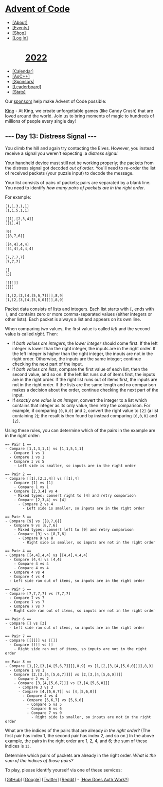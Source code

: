 # [Advent of Code](/)

-   [\[About\]](/2022/about)
-   [\[Events\]](/2022/events)
-   <a href="https://teespring.com/stores/advent-of-code"
    target="_blank">[Shop]</a>
-   [\[Log In\]](/2022/auth/login)

#           <span class="title-event-wrap"></span>[2022](/2022)<span class="title-event-wrap"></span>

-   [\[Calendar\]](/2022)
-   [\[AoC++\]](/2022/support)
-   [\[Sponsors\]](/2022/sponsors)
-   [\[Leaderboard\]](/2022/leaderboard)
-   [\[Stats\]](/2022/stats)

Our [sponsors](/2022/sponsors) help make Advent of Code possible:

<a href="https://careers.king.com/" target="_blank"
onclick="if(ga)ga(&#39;send&#39;,&#39;event&#39;,&#39;sponsor&#39;,&#39;sidebar&#39;,this.href);"
rel="noopener">King</a> - At King, we create unforgettable games (like
Candy Crush) that are loved around the world. Join us to bring moments
of magic to hundreds of millions of people every single day!

## --- Day 13: Distress Signal ---

You climb the hill and again try contacting the Elves. However, you
instead receive a signal you weren't expecting: a *distress signal*.

Your handheld device must still not be working properly; the packets
from the distress signal got decoded *out of order*. You'll need to
re-order the list of received packets (your puzzle input) to decode the
message.

Your list consists of pairs of packets; pairs are separated by a blank
line. You need to identify *how many pairs of packets are in the right
order*.

For example:

    [1,1,3,1,1]
    [1,1,5,1,1]

    [[1],[2,3,4]]
    [[1],4]

    [9]
    [[8,7,6]]

    [[4,4],4,4]
    [[4,4],4,4,4]

    [7,7,7,7]
    [7,7,7]

    []
    [3]

    [[[]]]
    [[]]

    [1,[2,[3,[4,[5,6,7]]]],8,9]
    [1,[2,[3,[4,[5,6,0]]]],8,9]

<span
title="The snailfish called. They want their distress signal back.">Packet
data consists of lists and integers.</span> Each list starts with `[`,
ends with `]`, and contains zero or more comma-separated values (either
integers or other lists). Each packet is always a list and appears on
its own line.

When comparing two values, the first value is called *left* and the
second value is called *right*. Then:

-   If *both values are integers*, the *lower integer* should come
    first. If the left integer is lower than the right integer, the
    inputs are in the right order. If the left integer is higher than
    the right integer, the inputs are not in the right order. Otherwise,
    the inputs are the same integer; continue checking the next part of
    the input.
-   If *both values are lists*, compare the first value of each list,
    then the second value, and so on. If the left list runs out of items
    first, the inputs are in the right order. If the right list runs out
    of items first, the inputs are not in the right order. If the lists
    are the same length and no comparison makes a decision about the
    order, continue checking the next part of the input.
-   If *exactly one value is an integer*, convert the integer to a list
    which contains that integer as its only value, then retry the
    comparison. For example, if comparing `[0,0,0]` and `2`, convert the
    right value to `[2]` (a list containing `2`); the result is then
    found by instead comparing `[0,0,0]` and `[2]`.

Using these rules, you can determine which of the pairs in the example
are in the right order:

    == Pair 1 ==
    - Compare [1,1,3,1,1] vs [1,1,5,1,1]
      - Compare 1 vs 1
      - Compare 1 vs 1
      - Compare 3 vs 5
        - Left side is smaller, so inputs are in the right order

    == Pair 2 ==
    - Compare [[1],[2,3,4]] vs [[1],4]
      - Compare [1] vs [1]
        - Compare 1 vs 1
      - Compare [2,3,4] vs 4
        - Mixed types; convert right to [4] and retry comparison
        - Compare [2,3,4] vs [4]
          - Compare 2 vs 4
            - Left side is smaller, so inputs are in the right order

    == Pair 3 ==
    - Compare [9] vs [[8,7,6]]
      - Compare 9 vs [8,7,6]
        - Mixed types; convert left to [9] and retry comparison
        - Compare [9] vs [8,7,6]
          - Compare 9 vs 8
            - Right side is smaller, so inputs are not in the right order

    == Pair 4 ==
    - Compare [[4,4],4,4] vs [[4,4],4,4,4]
      - Compare [4,4] vs [4,4]
        - Compare 4 vs 4
        - Compare 4 vs 4
      - Compare 4 vs 4
      - Compare 4 vs 4
      - Left side ran out of items, so inputs are in the right order

    == Pair 5 ==
    - Compare [7,7,7,7] vs [7,7,7]
      - Compare 7 vs 7
      - Compare 7 vs 7
      - Compare 7 vs 7
      - Right side ran out of items, so inputs are not in the right order

    == Pair 6 ==
    - Compare [] vs [3]
      - Left side ran out of items, so inputs are in the right order

    == Pair 7 ==
    - Compare [[[]]] vs [[]]
      - Compare [[]] vs []
        - Right side ran out of items, so inputs are not in the right order

    == Pair 8 ==
    - Compare [1,[2,[3,[4,[5,6,7]]]],8,9] vs [1,[2,[3,[4,[5,6,0]]]],8,9]
      - Compare 1 vs 1
      - Compare [2,[3,[4,[5,6,7]]]] vs [2,[3,[4,[5,6,0]]]]
        - Compare 2 vs 2
        - Compare [3,[4,[5,6,7]]] vs [3,[4,[5,6,0]]]
          - Compare 3 vs 3
          - Compare [4,[5,6,7]] vs [4,[5,6,0]]
            - Compare 4 vs 4
            - Compare [5,6,7] vs [5,6,0]
              - Compare 5 vs 5
              - Compare 6 vs 6
              - Compare 7 vs 0
                - Right side is smaller, so inputs are not in the right order

What are the indices of the pairs that are already *in the right order*?
(The first pair has index 1, the second pair has index 2, and so on.) In
the above example, the pairs in the right order are 1, 2, 4, and 6; the
sum of these indices is `13`.

Determine which pairs of packets are already in the right order. *What
is the sum of the indices of those pairs?*

To play, please identify yourself via one of these services:

[\[GitHub\]](/auth/github) [\[Google\]](/auth/google)
[\[Twitter\]](/auth/twitter) [\[Reddit\]](/auth/reddit) <span
class="quiet">- [\[How Does Auth Work?\]](/about#faq_auth)</span>
